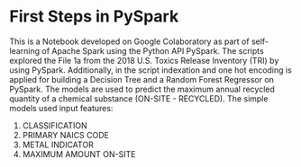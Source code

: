 # First Steps in PySpark

This is a Notebook developed on Google Colaboratory as part of self-learning of Apache Spark using the Python API PySpark. The scripts explored the File 1a from the 2018 U.S. Toxics Release Inventory (TRI) by using PySpark. Additionally, in the script indexation and one hot encoding is applied for building a Decision Tree and a Random Forest Regressor on PySpark. The models are used to predict the maximum annual recycled quantity of a chemical substance (ON-SITE - RECYCLED). The simple models used input features:

1. CLASSIFICATION
2. PRIMARY NAICS CODE
3. METAL INDICATOR
4. MAXIMUM AMOUNT ON-SITE
